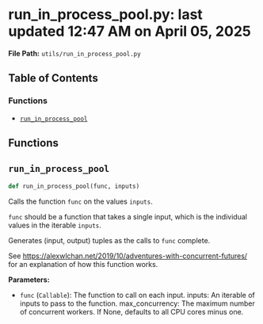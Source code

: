 # run_in_process_pool.py: last updated 12:47 AM on April 05, 2025

**File Path:** `utils/run_in_process_pool.py`

## Table of Contents

### Functions

- [`run_in_process_pool`](#run_in_process_pool)

## Functions

## `run_in_process_pool`

```python
def run_in_process_pool(func, inputs)
```

Calls the function ``func`` on the values ``inputs``.

``func`` should be a function that takes a single input, which is the
individual values in the iterable ``inputs``.

Generates (input, output) tuples as the calls to ``func`` complete.

See https://alexwlchan.net/2019/10/adventures-with-concurrent-futures/ for an explanation
of how this function works.

**Parameters:**

- `func` (`Callable`): The function to call on each input.
inputs: An iterable of inputs to pass to the function.
max_concurrency: The maximum number of concurrent workers. If None, defaults to all CPU cores minus one.
